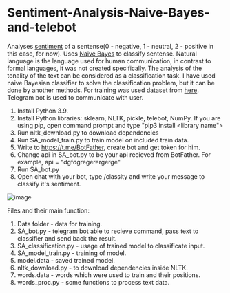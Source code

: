 # Sentiment-Analysis-Naive-Bayes-and-telebot
Analyses [sentiment](https://en.wikipedia.org/wiki/Sentiment_analysis) of a sentense(0 - negative, 1 - neutral, 2 - positive in this case, for now). 
Uses [Naive Bayes](https://en.wikipedia.org/wiki/Naive_Bayes_classifier) to classify sentense. 
Natural language is the language used for human communication, in contrast to formal languages, it was not created specifically.
The analysis of the tonality of the text can be considered as a classification task. 
I have used naive Bayesian classifier to solve the classification problem, but it can be done by another methods.
For training was used dataset from [here](https://github.com/cardiffnlp/tweeteval/tree/main/datasets/sentiment). Telegram bot is used to communicate with user.


1. Install Python 3.9.
2. Install Python libraries: sklearn, NLTK, pickle, telebot, NumPy. If you are using pip, open command prompt and type "pip3 install <library name">
3. Run nltk_download.py to download dependencies
4. Run SA_model_train.py to train model on included train data.
5. Write to https://t.me/BotFather, create bot and get token for him.
6. Change api in SA_bot.py to be your api recieved from BotFather. For example, api = "dgfdgregerergerge"
7. Run SA_bot.py
8. Open chat with your bot, type /classity and write your message to classify it's sentiment.

![image](https://github.com/Stanislavius/Sentiment-Analysis-Naive-Bayes-and-telebot-/assets/56927835/62b91d4b-937c-4e65-a0cb-57874df85d91)

Files and their main function:
1. Data folder - data for training.
2. SA_bot.py - telegram bot able to recieve command, pass text to classifier and send back the result.
3. SA_classification.py - usage of trained model to classificate input.
4. SA_model_train.py - training of model.
5. model.data - saved trained model.
6. nltk_download.py - to download dependencies inside NLTK.
7. words.data - words which were used to train and their positions.
8. words_proc.py - some functions to process text data.

